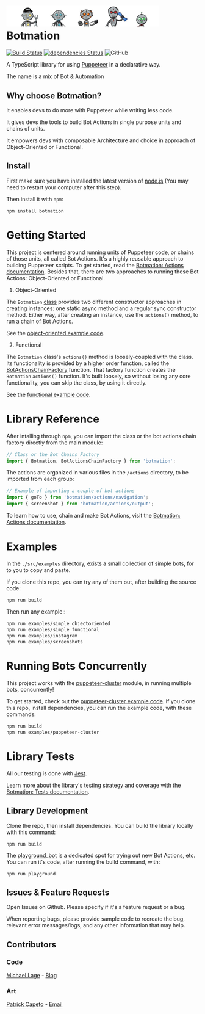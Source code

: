 <h1>
    <img src="https://raw.githubusercontent.com/mrWh1te/Botmation/master/assets/art/group.jpg" alt="Botmation" width="400">
    Botmation
</h1>

[![Build Status](https://travis-ci.com/mrWh1te/Botmation.svg?branch=master)](https://travis-ci.com/mrWh1te/Botmation) 
[![dependencies Status](https://david-dm.org/mrWh1te/Botmation/status.svg)](https://david-dm.org/mrWh1te/Botmation) 
![GitHub](https://img.shields.io/github/license/mrWh1te/Botmation)

A TypeScript library for using [Puppeteer](https://github.com/puppeteer/puppeteer) in a declarative way.

The name is a mix of Bot & Automation

Why choose Botmation?
---------------------

It enables devs to do more with Puppeteer while writing less code.

It gives devs the tools to build Bot Actions in single purpose units and chains of units.

It empowers devs with composable Architecture and choice in approach of Object-Oriented or Functional.

Install
-------

First make sure you have installed the latest version of [node.js](http://nodejs.org/)
(You may need to restart your computer after this step).

Then install it with `npm`:

    npm install botmation

# Getting Started

This project is centered around running units of Puppeteer code, or chains of those units, all called Bot Actions. It's a highly reusable approach to building Puppeteer scripts. To get started, read the [Botmation: Actions documentation](/src/botmation/actions/README.md). Besides that, there are two approaches to running these Bot Actions: Object-Oriented or Functional.

1) Object-Oriented

The `Botmation` [class](/src/botmation/class.ts) provides two different constructor approaches in creating instances: one static async method and a regular sync constructor method. Either way, after creating an instance, use the `actions()` method, to run a chain of Bot Actions.

See the [object-oriented example code](/src/examples/simple_objectoriented.ts).

2) Functional

The `Botmation` class's `actions()` method is loosely-coupled with the class. Its functionality is provided by a higher order function, called the [BotActionsChainFactory](/src/botmation/factories/bot-actions-chain.factory.ts) function. That factory function creates the `Botmation` `actions()` function. It's built loosely, so without losing any core functionality, you can skip the class, by using it directly.

See the [functional example code](/src/examples/simple_functional.ts).

# Library Reference

After intalling through `npm`, you can import the class or the bot actions chain factory directly from the main module:
```javascript
// Class or the Bot Chains Factory
import { Botmation, BotActionsChainFactory } from 'botmation';
```
The actions are organized in various files in the `/actions` directory, to be imported from each group:
```javascript
// Example of importing a couple of bot actions
import { goTo } from 'botmation/actions/navigation';
import { screenshot } from 'botmation/actions/output';
```

To learn how to use, chain and make Bot Actions, visit the [Botmation: Actions documentation](/src/botmation/actions/README.md).

# Examples

In the `./src/examples` directory, exists a small collection of simple bots, for to you to copy and paste.

If you clone this repo, you can try any of them out, after building the source code:
```
npm run build
```

Then run any example::
```
npm run examples/simple_objectoriented
npm run examples/simple_functional
npm run examples/instagram
npm run examples/screenshots
```

# Running Bots Concurrently

This project works with the [puppeteer-cluster](https://github.com/thomasdondorf/puppeteer-cluster) module, in running multiple bots, concurrently!

To get started, check out the [puppeteer-cluster example code](/src/examples/puppeteer-cluster.ts). 
If you clone this repo, install dependencies, you can run the example code, with these commands:
```
npm run build
npm run examples/puppeteer-cluster
```

# Library Tests

All our testing is done with [Jest](https://jestjs.io/).

Learn more about the library's testing strategy and coverage with the [Botmation: Tests documentation](/src/tests/README.md).

## Library Development

Clone the repo, then install dependencies. You can build the library locally with this command:
```
npm run build
```

The [playground_bot](/src/playground_bot.ts) is a dedicated spot for trying out new Bot Actions, etc. You can run it's code, after running the build command, with:
```
npm run playground
```

## Issues & Feature Requests

Open Issues on Github. Please specify if it's a feature request or a bug.

When reporting bugs, please provide sample code to recreate the bug, relevant error messages/logs, and any other information that may help.

## Contributors

### Code

[Michael Lage](https://github.com/mrWh1te) - [Blog](https://copynpaste.me)

### Art

[Patrick Capeto](https://www.instagram.com/patrick.capeto/) - [Email](mailto:me@patrickcapeto.com)